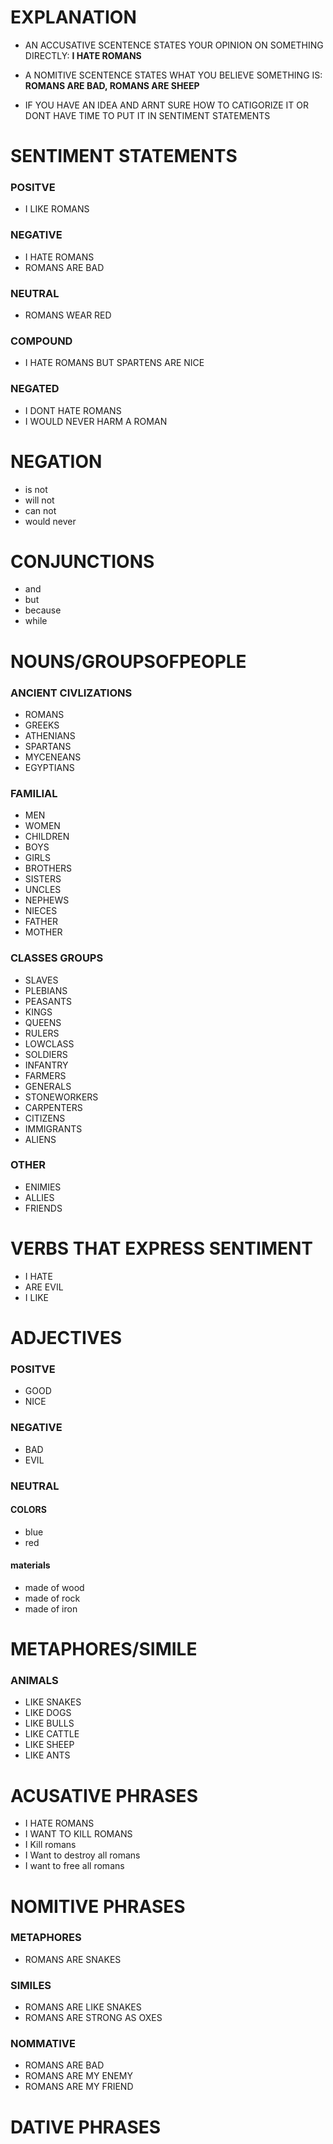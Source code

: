 
# EXPLANATION

- AN ACCUSATIVE SCENTENCE STATES YOUR OPINION ON SOMETHING DIRECTLY: <b>I HATE ROMANS</b>

- A NOMITIVE SCENTENCE STATES WHAT YOU BELIEVE SOMETHING IS: <b>ROMANS ARE BAD, ROMANS ARE SHEEP</b>

- IF YOU HAVE AN IDEA AND ARNT SURE HOW TO CATIGORIZE IT OR DONT HAVE TIME TO PUT IT IN SENTIMENT STATEMENTS 

# SENTIMENT STATEMENTS
### POSITVE
- I LIKE ROMANS
### NEGATIVE
- I HATE ROMANS 
- ROMANS ARE BAD
### NEUTRAL
- ROMANS WEAR RED
### COMPOUND
- I HATE ROMANS BUT SPARTENS ARE NICE 
### NEGATED
- I DONT HATE ROMANS
- I WOULD NEVER HARM A ROMAN



# NEGATION
- is not 
- will not 
- can not
- would never

# CONJUNCTIONS
- and 
- but 
- because 
- while 




# NOUNS/GROUPSOFPEOPLE

### ANCIENT CIVLIZATIONS
- ROMANS 
- GREEKS 
- ATHENIANS 
- SPARTANS 
- MYCENEANS
- EGYPTIANS


### FAMILIAL
- MEN 
- WOMEN 
- CHILDREN 
- BOYS 
- GIRLS 
- BROTHERS
- SISTERS 
- UNCLES 
- NEPHEWS 
- NIECES
- FATHER 
- MOTHER 

### CLASSES GROUPS
- SLAVES 
- PLEBIANS 
- PEASANTS
- KINGS 
- QUEENS
- RULERS 
- LOWCLASS
- SOLDIERS
- INFANTRY
- FARMERS
- GENERALS
- STONEWORKERS
- CARPENTERS
- CITIZENS
- IMMIGRANTS
- ALIENS
### OTHER
- ENIMIES
- ALLIES
- FRIENDS 

# VERBS THAT EXPRESS SENTIMENT
- I HATE 
- ARE EVIL
- I LIKE 


# ADJECTIVES
### POSITVE
- GOOD 
- NICE 
### NEGATIVE 
- BAD 
- EVIL
### NEUTRAL
#### COLORS
- blue 
- red
#### materials
- made of wood
- made of rock
- made of iron


# METAPHORES/SIMILE

### ANIMALS
- LIKE SNAKES
- LIKE DOGS
- LIKE BULLS
- LIKE CATTLE 
- LIKE SHEEP
- LIKE ANTS



# ACUSATIVE PHRASES
- I HATE ROMANS 
- I WANT TO KILL ROMANS
- I Kill romans
- I Want to destroy all romans 
- I want to free all romans


# NOMITIVE PHRASES

### METAPHORES
- ROMANS ARE SNAKES 

### SIMILES
- ROMANS ARE LIKE SNAKES
- ROMANS ARE STRONG AS OXES

### NOMMATIVE
- ROMANS ARE BAD 
- ROMANS ARE MY ENEMY
- ROMANS ARE MY FRIEND


# DATIVE PHRASES 






